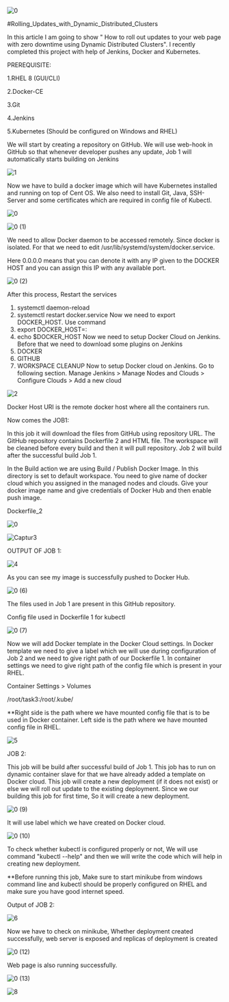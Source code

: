 ![0](https://user-images.githubusercontent.com/64473684/85363166-d4708d80-b53d-11ea-9b01-6ce997df3f02.jpg)

#Rolling_Updates_with_Dynamic_Distributed_Clusters

In this article I am going to show " How to roll out updates to your web page with zero downtime using Dynamic Distributed Clusters". I recently completed this project with help of Jenkins, Docker and Kubernetes.

PREREQUISITE:

1.RHEL 8 (GUI/CLI)

2.Docker-CE

3.Git

4.Jenkins

5.Kubernetes (Should be configured on Windows and RHEL)

We will start by creating a repository on GitHub. We will use web-hook in GitHub so that whenever developer pushes any update, Job 1 will automatically starts building on Jenkins

![1](https://user-images.githubusercontent.com/64473684/85364323-84df9100-b540-11ea-8c26-52200f192d28.PNG)

Now we have to build a docker image which will have Kubernetes installed and running on top of Cent OS. We also need to install Git, Java, SSH-Server and some certificates which are required in config file of Kubectl.


![0](https://user-images.githubusercontent.com/64473684/85364844-a8570b80-b541-11ea-89d0-b75d4d91681e.png)

![0 (1)](https://user-images.githubusercontent.com/64473684/85364852-abea9280-b541-11ea-925e-b796b37a3db8.png)

We need to allow Docker daemon to be accessed remotely. Since docker is isolated. For that we need to edit /usr/lib/systemd/system/docker.service.

Here 0.0.0.0 means that you can denote it with any IP given to the DOCKER HOST and you can assign this IP with any available port.


![0 (2)](https://user-images.githubusercontent.com/64473684/85364863-b3aa3700-b541-11ea-982e-033dc6b8b9d1.png)

After this process, Restart the services
1.	systemctl daemon-reload
2.	systemctl restart docker.service
Now we need to export DOCKER_HOST. Use command
1.	export DOCKER_HOST=<your IP address>:<port you assigned>
2.	echo $DOCKER_HOST
Now we need to setup Docker Cloud on Jenkins. Before that we need to download some plugins on Jenkins
1.	DOCKER
2.	GITHUB
3.	WORKSPACE CLEANUP
Now to setup Docker cloud on Jenkins. Go to following section.
Manage Jenkins > Manage Nodes and Clouds > Configure Clouds > Add a new cloud
  
  ![2](https://user-images.githubusercontent.com/64473684/85367016-1271af80-b546-11ea-9f1f-d89ecc62b3cf.PNG)
  
Docker Host URI is the remote docker host where all the containers run.

Now comes the JOB1:

In this job it will download the files from GitHub using repository URL. The GitHub repository contains Dockerfile 2 and HTML file. The workspace will be cleaned before every build and then it will pull repository. Job 2 will build after the successful build Job 1.

In the Build action we are using Build / Publish Docker Image. In this directory is set to default workspace. You need to give name of docker cloud which you assigned in the managed nodes and clouds. Give your docker image name and give credentials of Docker Hub and then enable push image.

Dockerfile_2

![0](https://user-images.githubusercontent.com/64473684/85367280-99268c80-b546-11ea-92bf-d6048bcb8c5b.png)

![Captur3](https://user-images.githubusercontent.com/64473684/85367867-b871e980-b547-11ea-8520-89d60ad62941.PNG)

OUTPUT OF JOB 1:

![4](https://user-images.githubusercontent.com/64473684/85368046-1ef70780-b548-11ea-841a-e861d05d8e4d.PNG)

As you can see my image is successfully pushed to Docker Hub.

![0 (6)](https://user-images.githubusercontent.com/64473684/85368268-9167e780-b548-11ea-81be-366c924e1590.png)

The files used in Job 1 are present in this GitHub repository.

Config file used in Dockerfile 1 for kubectl


![0 (7)](https://user-images.githubusercontent.com/64473684/85369246-5e265800-b54a-11ea-8409-171711e3b9d8.png)

Now we will add Docker template in the Docker Cloud settings. In Docker template we need to give a label which we will use during configuration of Job 2 and we need to give right path of our Dockerfile 1. In container settings we need to give right path of the config file which is present in your RHEL.

Container Settings > Volumes

/root/task3:/root/.kube/

**Right side is the path where we have mounted config file that is to be used in Docker container. Left side is the path where we have mounted config file in RHEL.

![5](https://user-images.githubusercontent.com/64473684/85369552-e99fe900-b54a-11ea-8881-750901bfeade.PNG)

JOB 2:

This job will be build after successful build of Job 1. This job has to run on dynamic container slave for that we have already added a template on Docker cloud. This job will create a new deployment (if it does not exist) or else we will roll out update to the existing deployment. Since we our building this job for first time, So it will create a new deployment.

![0 (9)](https://user-images.githubusercontent.com/64473684/85369821-6b901200-b54b-11ea-824b-b06797b4d8c0.png)

It will use label which we have created on Docker cloud.

![0 (10)](https://user-images.githubusercontent.com/64473684/85370469-64b5cf00-b54c-11ea-90b5-d30296c5d6a8.png)

To check whether kubectl is configured properly or not, We will use command "kubectl --help" and then we will write the code which will help in creating new deployment.

**Before running this job, Make sure to start minikube from windows command line and kubectl should be properly configured on RHEL and make sure you have good internet speed.

Output of JOB 2:

![6](https://user-images.githubusercontent.com/64473684/85371049-4ef4d980-b54d-11ea-90cf-4d1f82855d40.PNG)

Now we have to check on minikube, Whether deployment created successfully, web server is exposed and replicas of deployment is created

![0 (12)](https://user-images.githubusercontent.com/64473684/85371546-05f15500-b54e-11ea-916b-cc66a7ebf424.png)


Web page is also running successfully.

![0 (13)](https://user-images.githubusercontent.com/64473684/85372237-2b329300-b54f-11ea-9fc9-d6b6bdd34dda.png)

![8](https://user-images.githubusercontent.com/64473684/85373269-a779a600-b550-11ea-9733-bbe9161075a8.PNG)

















